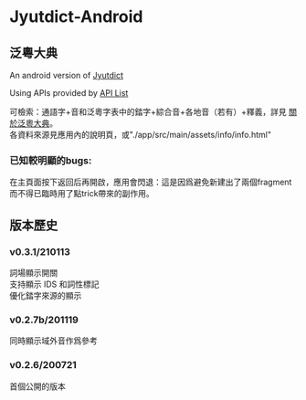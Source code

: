 # Jyutdict-Android  
## 泛粵大典   
An android version of [Jyutdict](https://www.jyutdict.org)  
  
Using APIs provided by [API List](https://www.jyutdict.org/api/)  
  
可檢索：通語字+音和泛粵字表中的錔字+綜合音+各地音（若有）+釋義，詳見 [關於泛粵大典](https://www.jyutdict.org/about)。  
各資料來源見應用內的說明頁，或"./app/src/main/assets/info/info.html"  
  
### 已知較明顯的bugs:  
在主頁面按下返回后再開啟，應用會閃退：這是因爲避免新建出了兩個fragment而不得已臨時用了點trick帶來的副作用。  
  
## 版本歷史 ##  
  
### v0.3.1/210113  
詞場顯示開關  
支持顯示 IDS 和詞性標記  
優化錔字來源的顯示  
  
### v0.2.7b/201119  
同時顯示域外音作爲參考  
  
### v0.2.6/200721  
首個公開的版本  